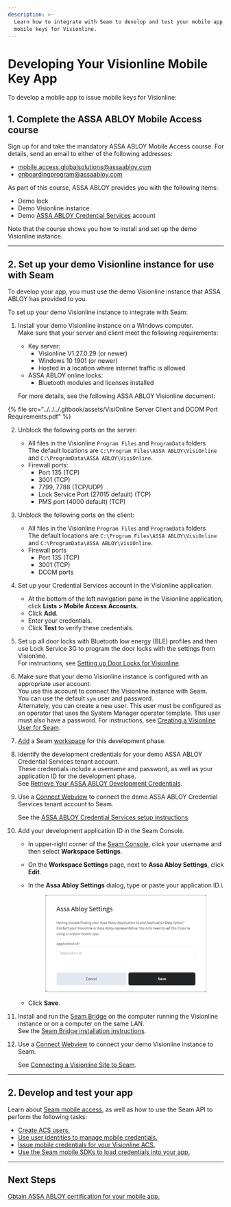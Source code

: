 ```yaml
---
description: >-
  Learn how to integrate with Seam to develop and test your mobile app to issue
  mobile keys for Visionline.
---
```


# Developing Your Visionline Mobile Key App

To develop a mobile app to issue mobile keys for Visionline:

## 1. Complete the ASSA ABLOY Mobile Access course

Sign up for and take the mandatory ASSA ABLOY Mobile Access course. For details, send an email to either of the following addresses:

* [mobile.access.globalsolutions@assaabloy.com](mailto:mobile.access.globalsolutions@assaabloy.com)
* [onboardingprogram@assaabloy.com](mailto:onboardingprogram@assaabloy.com)

As part of this course, ASSA ABLOY provides you with the following items:

* Demo lock
* Demo Visionline instance
* Demo [ASSA ABLOY Credential Services](../../../device-guides/assa-abloy-credential-services-credential-manager-in-development.md) account

Note that the course shows you how to install and set up the demo Visionline instance.

***

## 2. Set up your demo Visionline instance for use with Seam

To develop your app, you must use the demo Visionline instance that ASSA ABLOY has provided to you.

To set up your demo Visionline instance to integrate with Seam:

1.  Install your demo Visionline instance on a Windows computer.\
    Make sure that your server and client meet the following requirements:

    * Key server:
      * Visionline V1.27.0.29 (or newer)
      * Windows 10 1901 (or newer)
      * Hosted in a location where internet traffic is allowed
    * ASSA ABLOY online locks:
      * Bluetooth modules and licenses installed

    For more details, see the following ASSA ABLOY Visionline document:

{% file src="../../../.gitbook/assets/VisiOnline Server Client and DCOM Port Requirements.pdf" %}

2. Unblock the following ports on the server:
   * All files in the Visionline `Program Files` and `ProgramData` folders\
     The default locations are `C:\Program Files\ASSA ABLOY\VisiOnline` and `C:\ProgramData\ASSA ABLOY\VisiOnline`.
   * Firewall ports:
     * Port 135 (TCP)
     * 3001 (TCP)
     * 7799, 7788 (TCP/UDP)
     * Lock Service Port (27015 default) (TCP)
     * PMS port (4000 default) (TCP)
3. Unblock the following ports on the client:
   * All files in the Visionline `Program Files` and `ProgramData` folders\
     The default locations are `C:\Program Files\ASSA ABLOY\VisiOnline` and `C:\ProgramData\ASSA ABLOY\VisiOnline`.
   * Firewall ports
     * Port 135 (TCP)
     * 3001 (TCP)
     * DCOM ports
4. Set up your Credential Services account in the Visionline application.
   * At the bottom of the left navigation pane in the Visionline application, click **Lists > Mobile Access Accounts**.
   * Click **Add**.
   * Enter your credentials.
   * Click **Test** to verify these credentials.
5. Set up all door locks with Bluetooth low energy (BLE) profiles and then use Lock Service 3G to program the door locks with the settings from Visionline.\
   For instructions, see [Setting up Door Locks for Visionline](setting-up-door-locks-for-visionline.md).
6. Make sure that your demo Visionline instance is configured with an appropriate user account.\
   You use this account to connect the Visionline instance with Seam.\
   You can use the default `sym` user and password.\
   Alternately, you can create a new user. This user must be configured as an operator that uses the System Manager operator template. This user must also have a password. For instructions, see [Creating a Visionline User for Seam](creating-a-visionline-user-for-seam.md).
7. [Add](../../../core-concepts/workspaces/#create-a-sandbox-workspace) a Seam [workspace](../../../core-concepts/workspaces/) for this development phase.
8. Identify the development credentials for your demo ASSA ABLOY Credential Services tenant account.\
   These credentials include a username and password, as well as your application ID for the development phase.\
   See [Retrieve Your ASSA ABLOY Development Credentials](../../../device-guides/assa-abloy-credential-services-credential-manager-in-development.md#retrieve-your-assa-abloy-development-credentials).
9.  Use a [Connect Webview](../../../core-concepts/connect-webviews/) to connect the demo ASSA ABLOY Credential Services tenant account to Seam.

    See the [ASSA ABLOY Credential Services setup instructions](../../../device-guides/assa-abloy-credential-services-credential-manager-in-development.md).
10. Add your development application ID in the Seam Console.
    * In upper-right corner of the [Seam Console](https://console.seam.co/), click your username and then select **Workspace Settings**.
    * On the **Workspace Settings** page, next to **Assa Abloy Settings**, click **Edit**.
    *   In the **Assa Abloy Settings** dialog, type or paste your application ID.\


        <figure><img src="../../../.gitbook/assets/assa-abloy-settings.png" alt="Specify your ASSA ABLOY application ID." width="375"><figcaption></figcaption></figure>
    * Click **Save**.
11. Install and run the [Seam Bridge](../../../capability-guides/seam-bridge.md) on the computer running the Visionline instance or on a computer on the same LAN.\
    See the [Seam Bridge installation instructions](../../../capability-guides/seam-bridge.md#installation-instructions).
12. Use a [Connect Webview](../../../core-concepts/connect-webviews/) to connect your demo Visionline instance to Seam.

    See [Connecting a Visionline Site to Seam](connecting-a-visionline-site-to-seam.md).

***

## 2. Develop and test your app

Learn about [Seam mobile access](../../../products/mobile-access-in-development/), as well as how to use the Seam API to perform the following tasks:

* [Create ACS users.](../../../products/access-systems/user-management.md#create-an-acs-user)
* [Use user identities to manage mobile credentials.](../../../products/mobile-access-in-development/managing-mobile-app-user-accounts-with-user-identities.md)
* [Issue mobile credentials for your Visionline ACS.](../credential-types/)
* [Use the Seam mobile SDKs to load credentials into your app.](../../../capability-guides/mobile-access-in-development/mobile-device-sdks/)

***

## Next Steps

[Obtain ASSA ABLOY certification for your mobile app.](obtaining-assa-abloy-certification-for-your-visionline-mobile-app.md)

